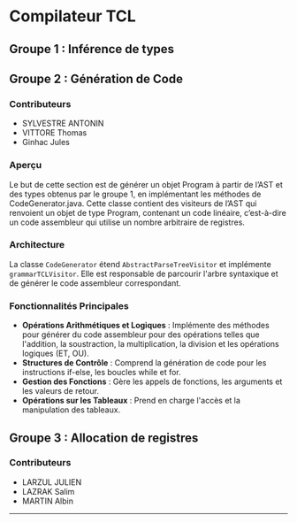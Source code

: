 # Compilateur TCL

## Groupe 1 : Inférence de types

## Groupe 2 : Génération de Code

### Contributeurs

- SYLVESTRE ANTONIN
- VITTORE Thomas
- Ginhac Jules

### Aperçu

Le but de cette section est de générer un objet Program à partir de l’AST et des types obtenus par le groupe 1, en implémentant les méthodes de CodeGenerator.java. Cette classe contient des visiteurs de l’AST qui renvoient un objet de type Program, contenant un code linéaire, c’est-à-dire un code assembleur qui utilise un nombre arbitraire de registres.

### Architecture

La classe `CodeGenerator` étend `AbstractParseTreeVisitor` et implémente `grammarTCLVisitor`. Elle est responsable de parcourir l'arbre syntaxique et de générer le code assembleur correspondant.

### Fonctionnalités Principales

- **Opérations Arithmétiques et Logiques** : Implémente des méthodes pour générer du code assembleur pour des opérations telles que l'addition, la soustraction, la multiplication, la division et les opérations logiques (ET, OU).
- **Structures de Contrôle** : Comprend la génération de code pour les instructions if-else, les boucles while et for.
- **Gestion des Fonctions** : Gère les appels de fonctions, les arguments et les valeurs de retour.
- **Opérations sur les Tableaux** : Prend en charge l'accès et la manipulation des tableaux.

## Groupe 3 : Allocation de registres

### Contributeurs

- LARZUL JULIEN
- LAZRAK Salim
- MARTIN Albin

---
